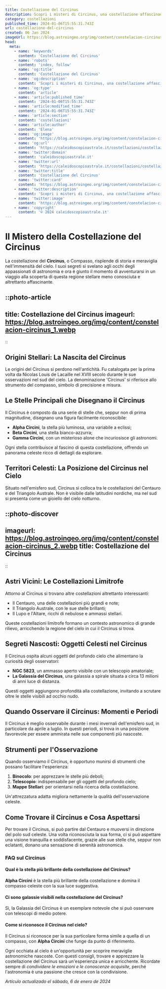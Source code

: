 ```yaml
---
title: Costellazione del Circinus
description: Scopri i misteri di Circinus, una costellazione affascinante nel cielo meridionale. Stelle, storie e come osservarla nel dettaglio.
category: costellazioni
published_time: 2024-01-06T15:55:31.743Z
url: costellazione-del-circinus
created: 06 Jan 2024
imageUrl: https://blog.astroingeo.org/img/content/constelacion-circinus_1.webp
head:
  meta:
    - name: 'keywords'
      content: 'Costellazione del Circinus'
    - name: 'robots'
      content: 'index, follow'
    - name: 'og:title'
      content: 'Costellazione del Circinus'
    - name: 'og:description'
      content: 'Scopri i misteri di Circinus, una costellazione affascinante nel cielo meridionale. Stelle, storie e come osservarla nel dettaglio.'
    - name: 'og:type'
      content: 'article'
    - name: 'article:published_time'
      content: '2024-01-06T15:55:31.743Z'
    - name: 'article:modified_time'
      content: '2024-01-06T15:55:31.743Z'
    - name: 'article:section'
      content: 'costellazioni'
    - name: 'article:author'
      content: 'Elena'
    - name: 'og:image'
      content: 'https://blog.astroingeo.org/img/content/constelacion-circinus_1.webp'
    - name: 'og:url'
      content: 'https://caleidoscopioastrale.it/costellazioni/costellazione-del-circinus'
    - name: 'twitter:domain'
      content: 'caleidoscopioastrale.it'
    - name: 'twitter:url'
      content: 'https://caleidoscopioastrale.it/costellazioni/costellazione-del-circinus'
    - name: 'twitter:title'
      content: 'Costellazione del Circinus'
    - name: 'twitter:card'
      content: 'https://blog.astroingeo.org/img/content/constelacion-circinus_1.webp'
    - name: 'twitter:description'
      content: 'Scopri i misteri di Circinus, una costellazione affascinante nel cielo meridionale. Stelle, storie e come osservarla nel dettaglio.'
    - name: 'twitter:image'
      content: 'https://blog.astroingeo.org/img/content/constelacion-circinus_1.webp'
    - name: 'copyright'
      content: '© 2024 caleidoscopioastrale.it'
---
```

# Il Mistero della Costellazione del Circinus

La costellazione del **Circinus**, o Compasso, risplende di storia e meraviglia nell'immensità del cielo. I suoi segreti si svelano agli occhi degli appassionati di astronomia e ora è giunto il momento di avventurarsi in un viaggio alla scoperta di questa regione stellare meno conosciuta e altrettanto affascinante.

::photo-article
---
title: Costellazione del Circinus
imageurl: https://blog.astroingeo.org/img/content/constelacion-circinus_1.webp
---
::

## Origini Stellari: La Nascita del Circinus

Le origini del Circinus si perdono nell'antichità. Fu catalogata per la prima volta da Nicolas Louis de Lacaille nel XVIII secolo durante le sue osservazioni nel sud del cielo. La denominazione 'Circinus' si riferisce allo strumento del compasso, simbolo di precisione e misura.

## Le Stelle Principali che Disegnano il Circinus

Il Circinus è composto da una serie di stelle che, seppur non di prima magnitudine, disegnano una figura facilmente riconoscibile:

- **Alpha Circini**, la stella più luminosa, una variabile a eclissi;
- **Beta Circini**, una stella bianco-azzurra;
- **Gamma Circini**, con un misterioso alone che incuriosisce gli astronomi.

Ogni stella contribuisce al fascino di questa costellazione, offrendo un panorama celeste ricco di dettagli da esplorare.

## Territori Celesti: La Posizione del Circinus nel Cielo

Situato nell'emisfero sud, Circinus si colloca tra le costellazioni del Centauro e del Triangolo Australe. Non è visibile dalle latitudini nordiche, ma nel sud si presenta come un gioiello del cielo notturno.

::photo-discover
---
imageurl: https://blog.astroingeo.org/img/content/constelacion-circinus_2.webp
title: Costellazione del Circinus
---
::

## Astri Vicini: Le Costellazioni Limitrofe

Attorno al Circinus si trovano altre costellazioni altrettanto interessanti:

- Il Centauro, una delle costellazioni più grandi e note;
- Il Triangolo Australe, con le sue stelle brillanti;
- Il Lupo e l'Altare, ricchi di nebulose e ammassi stellari.

Queste costellazioni limitrofe formano un contesto astronomico di grande rilievo, arricchendo la regione del cielo in cui il Circinus si trova.

## Segreti Nascosti: Oggetti Celesti nel Circinus

Il Circinus ospita alcuni oggetti del profondo cielo che alimentano la curiosità degli osservatori:

- **NGC 5823**, un ammasso aperto visibile con un telescopio amatoriale;
- **La Galassia del Circinus**, una galassia a spirale situata a circa 13 milioni di anni luce di distanza.

Questi oggetti aggiungono profondità alla costellazione, invitando a scrutare oltre le stelle visibili ad occhio nudo.

## Quando Osservare il Circinus: Momenti e Periodi

Il Circinus è meglio osservabile durante i mesi invernali dell'emisfero sud, in particolare da aprile a luglio. In questi periodi, si trova in una posizione favorevole per essere ammirata nelle sue componenti più nascoste.

## Strumenti per l'Osservazione 

Quando osserviamo il Circinus, è opportuno munirsi di strumenti che possano facilitare l'esperienza:

1. **Binocolo**: per apprezzare le stelle più deboli;
2. **Telescopio**: indispensabile per gli oggetti del profondo cielo;
3. **Mappe Stellari**: per orientarsi nella ricerca della costellazione.

Un'attrezzatura adatta migliora nettamente la qualità dell'osservazione celeste.

## Come Trovare il Circinus e Cosa Aspettarsi

Per trovare il Circinus, si può partire dal Centauro e muoversi in direzione del polo sud celeste. Una volta riconosciuta la sua forma, ci si può aspettare una visione tranquilla e soddisfacente, grazie alle sue stelle che, seppur non eclatanti, donano una sensazione di serenità astronomica.

### FAQ sul Circinus

#### Qual è la stella più brillante della costellazione del Circinus?
**Alpha Circini** è la stella più brillante della costellazione e domina il compasso celeste con la sua luce suggestiva.

#### Ci sono galassie visibili nella costellazione del Circinus?
Sì, la Galassia del Circinus è un esemplare notevole che si può osservare con telescopi di medio potere.

#### Come si riconosce il Circinus nel cielo?
Il Circinus si riconosce per la sua particolare forma simile a quella di un compasso, con **Alpha Circini** che funge da punto di riferimento.

Ogni occhiata al cielo è un'opportunità per scoprire meraviglie astronomiche nascoste. Con questi consigli, trovare e apprezzare la costellazione del Circinus sarà un'esperienza unica e arricchente. Ricordate sempre di *condividere le emozioni e le conoscenze acquisite*, perché l'astronomia è una passione che cresce con la condivisione.

_Artículo actualizado el sábado, 6 de enero de 2024_